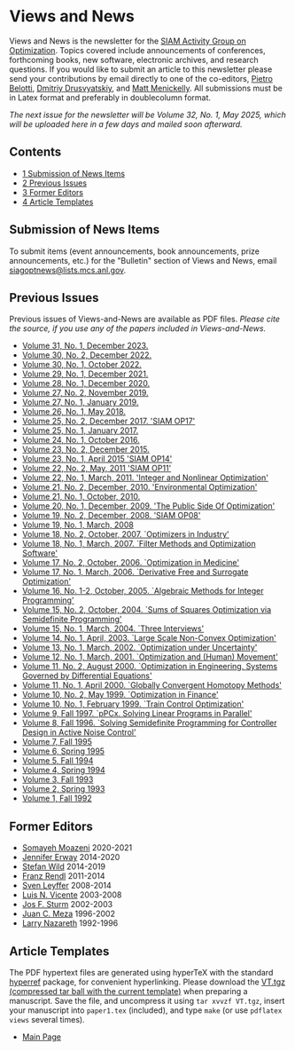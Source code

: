 Views and News
=============

Views and News is the newsletter for the [SIAM Activity Group on Optimization](https://siagoptimization.github.io). Topics covered include announcements of conferences, forthcoming books, new software, electronic archives, and research questions. If you would like to submit an article to this newsletter please send your contributions by email directly to one of the co-editors, [Pietro Belotti](mailto:pietro.belotti@polimi.it), [Dmitriy Drusvyatskiy](mailto:ddrusv@uw.edu), and [Matt Menickelly](mailto:mmenickelly@anl.gov). All submissions must be in Latex format and preferably in doublecolumn format.

_The next issue for the newsletter will be Volume 32, No. 1, May 2025, which will be uploaded here in a few days and mailed soon afterward._

Contents
--------

* [1 Submission of News Items](#Submission_of_News_Items)
* [2 Previous Issues](#Previous_Issues)
* [3 Former Editors](#Former_Editors)
* [4 Article Templates](#Article_Templates)


Submission of News Items
------------------------------------------------------------------------------------------------------------------------------------------

To submit items (event announcements, book announcements, prize announcements, etc.) for the "Bulletin" section of Views and News, email [siagoptnews@lists.mcs.anl.gov](mailto:siagoptnews@lists.mcs.anl.gov).

Previous Issues
------------------------------------------------------------------------------------------------------------------------

Previous issues of Views-and-News are available as PDF files. _Please cite the source, if you use any of the papers included in Views-and-News._

* [Volume 31, No. 1, December 2023.](https://siagoptimization.github.io/assets/views/ViewsAndNews-31-1.pdf "ViewsAndNews-31-1.pdf")
* [Volume 30, No. 2, December 2022.](https://siagoptimization.github.io/assets/views/ViewsAndNews-30-2.pdf "ViewsAndNews-30-2.pdf")
* [Volume 30, No. 1, October 2022.](https://siagoptimization.github.io/assets/views/ViewsAndNews-30-1.pdf "ViewsAndNews-30-1.pdf")
* [Volume 29, No. 1, December 2021.](https://siagoptimization.github.io/assets/views/ViewsAndNews-29-1.pdf "ViewsAndNews-29-1.pdf")
* [Volume 28, No. 1, December 2020.](https://siagoptimization.github.io/assets/views/ViewsAndNews-28-1.pdf "ViewsAndNews-28-1.pdf")
* [Volume 27, No. 2, November 2019.](https://siagoptimization.github.io/assets/views/ViewsAndNews-27-2.pdf "ViewsAndNews-27-2.pdf")
* [Volume 27, No. 1, January 2019.](https://siagoptimization.github.io/assets/views/ViewsAndNews-27-1.pdf "ViewsAndNews-27-1.pdf")
* [Volume 26, No. 1, May 2018.](https://siagoptimization.github.io/assets/views/ViewsAndNews-26-1.pdf "ViewsAndNews-26-1.pdf")
* [Volume 25, No. 2, December 2017. 'SIAM OP17'](https://siagoptimization.github.io/assets/views/ViewsAndNews-25-2.pdf "ViewsAndNews-25-2.pdf")
* [Volume 25, No. 1, January 2017.](https://siagoptimization.github.io/assets/views/ViewsAndNews-25-1.pdf "ViewsAndNews-25-1.pdf")
* [Volume 24, No. 1, October 2016.](https://siagoptimization.github.io/assets/views/ViewsAndNews-24-1.pdf "ViewsAndNews-24-1.pdf")
* [Volume 23, No. 2, December 2015.](https://siagoptimization.github.io/assets/views/ViewsAndNews-23-2.pdf "ViewsAndNews-23-2.pdf")
* [Volume 23, No. 1, April 2015 'SIAM OP14'](https://siagoptimization.github.io/assets/views/ViewsAndNews-23%281%29.pdf "ViewsAndNews-23(1).pdf")
* [Volume 22, No. 2, May, 2011 'SIAM OP11'](https://siagoptimization.github.io/assets/views/ViewsAndNews-22%282%29.pdf "ViewsAndNews-22(2).pdf")
* [Volume 22, No. 1, March, 2011. 'Integer and Nonlinear Optimization'](https://siagoptimization.github.io/assets/views/ViewsAndNews-22%281%29.pdf "ViewsAndNews-22(1).pdf")
* [Volume 21, No. 2, December, 2010. 'Environmental Optimization'](https://siagoptimization.github.io/assets/views/ViewsAndNews-21%282%29.pdf "ViewsAndNews-21(2).pdf")
* [Volume 21, No. 1, October, 2010.](https://siagoptimization.github.io/assets/views/ViewsAndNews-21%281%29.pdf "ViewsAndNews-21(1).pdf")
* [Volume 20, No. 1, December, 2009. 'The Public Side Of Optimization'](https://siagoptimization.github.io/assets/views/ViewsAndNews-20%281%29.pdf "ViewsAndNews-20(1).pdf")
* [Volume 19, No. 2, December, 2008. 'SIAM OP08'](https://siagoptimization.github.io/assets/views/19-2.pdf)
* [Volume 19, No. 1, March, 2008](https://siagoptimization.github.io/assets/views/19-1.pdf)
* [Volume 18, No. 2, October, 2007. `Optimizers in Industry'](https://siagoptimization.github.io/assets/views/18-2.pdf)
* [Volume 18, No. 1, March, 2007. `Filter Methods and Optimization Software'](https://siagoptimization.github.io/assets/views/18-1.pdf)
* [Volume 17, No. 2, October, 2006. `Optimization in Medicine'](https://siagoptimization.github.io/assets/views/17-2.pdf)
* [Volume 17, No. 1, March, 2006. `Derivative Free and Surrogate Optimization'](https://siagoptimization.github.io/assets/views/17-1.pdf)
* [Volume 16, No. 1-2, October, 2005. `Algebraic Methods for Integer Programming'](https://siagoptimization.github.io/assets/views/16-1-2.pdf)
* [Volume 15, No. 2, October, 2004. `Sums of Squares Optimization via Semidefinite Programming'](https://siagoptimization.github.io/assets/views/15-2.pdf)
* [Volume 15, No. 1, March, 2004. `Three Interviews'](https://siagoptimization.github.io/assets/views/15-1.pdf)
* [Volume 14, No. 1, April, 2003. `Large Scale Non-Convex Optimization'](https://siagoptimization.github.io/assets/views/14-1.pdf)
* [Volume 13, No. 1, March, 2002. `Optimization under Uncertainty'](https://siagoptimization.github.io/assets/views/13-1.pdf)
* [Volume 12, No. 1, March, 2001. `Optimization and (Human) Movement'](https://siagoptimization.github.io/assets/views/12-1.pdf)
* [Volume 11, No. 2, August 2000. `Optimization in Engineering. Systems Governed by Differential Equations'](https://siagoptimization.github.io/assets/views/11-2.pdf)
* [Volume 11, No. 1, April 2000. `Globally Convergent Homotopy Methods'](https://siagoptimization.github.io/assets/views/11-1.pdf)
* [Volume 10, No. 2, May 1999. `Optimization in Finance'](https://siagoptimization.github.io/assets/views/10-2.pdf)
* [Volume 10, No. 1, February 1999. `Train Control Optimization'](https://siagoptimization.github.io/assets/views/10-1.pdf)
* [Volume 9, Fall 1997. `pPCx. Solving Linear Programs in Parallel'](https://siagoptimization.github.io/assets/views/09.pdf)
* [Volume 8, Fall 1996. `Solving Semidefinite Programming for Controller Design in Active Noise Control'](https://siagoptimization.github.io/assets/views/08.pdf)
* [Volume 7, Fall 1995](https://siagoptimization.github.io/assets/views/07.pdf)
* [Volume 6, Spring 1995](https://siagoptimization.github.io/assets/views/06.pdf)
* [Volume 5, Fall 1994](https://siagoptimization.github.io/assets/views/05.pdf)
* [Volume 4, Spring 1994](https://siagoptimization.github.io/assets/views/04.pdf)
* [Volume 3, Fall 1993](https://siagoptimization.github.io/assets/views/03.pdf)
* [Volume 2, Spring 1993](https://siagoptimization.github.io/assets/views/02.pdf)
* [Volume 1, Fall 1992](https://siagoptimization.github.io/assets/views/01.pdf)

Former Editors
----------------------------------------------------------------------------------------------------------------------

* [Somayeh Moazeni](https://faculty.stevens.edu/smoazeni) 2020-2021
* [Jennifer Erway](http://www.wfu.edu/~erwayjb/) 2014-2020
* [Stefan Wild](http://www.mcs.anl.gov/~wild/) 2014-2019
* [Franz Rendl](http://campus.aau.at/org/visitenkarte.jsp?personalnr=2034) 2011-2014
* [Sven Leyffer](http://www.mcs.anl.gov/~leyffer) 2008-2014
* [Luis N. Vicente](http://www.mat.uc.pt/~lnv/) 2003-2008
* [Jos F. Sturm](http://orion.uwaterloo.ca/~hwolkowi/w04workshop.d/wphotos.d/obitjos.html) 2002-2003
* [Juan C. Meza](http://hpcrd.lbl.gov/~meza/) 1996-2002
* [Larry Nazareth](http://www.math.wsu.edu/faculty/nazareth/) 1992-1996

Article Templates
----------------------------------------------------------------------------------------------------------------------------

The PDF hypertext files are generated using hyperTeX with the standard [hyperref](http://arxiv.org/hypertex/) package, for convenient hyperlinking. Please download the [VT.tgz (compressed tar ball with the current template)](https://github.com/SIAGOptimization/siagoptimization.github.io/raw/refs/heads/main/assets/views/VT.tgz) when preparing a manuscript. Save the file, and uncompress it using `tar xvvzf VT.tgz`, insert your manuscript into `paper1.tex` (included), and type `make` (or use `pdflatex views` several times).

* [Main Page](https://siagoptimization.github.io)
